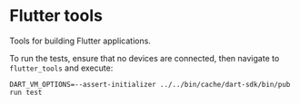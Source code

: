 # Flutter tools

Tools for building Flutter applications.

To run the tests, ensure that no devices are connected,
then navigate to `flutter_tools` and execute:

```shell
DART_VM_OPTIONS=--assert-initializer ../../bin/cache/dart-sdk/bin/pub run test
```
